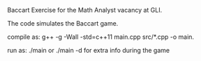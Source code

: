 Baccart Exercise for the Math Analyst vacancy at GLI.

The code simulates the Baccart game.

compile as: g++ -g -Wall -std=c++11 main.cpp src/*.cpp -o main.

run as: ./main or ./main -d for extra info during the game
